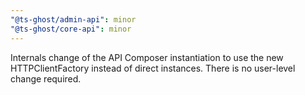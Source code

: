 ```yaml
---
"@ts-ghost/admin-api": minor
"@ts-ghost/core-api": minor
---
```


Internals change of the API Composer instantiation to use the new HTTPClientFactory instead of direct instances.
There is no user-level change required.
